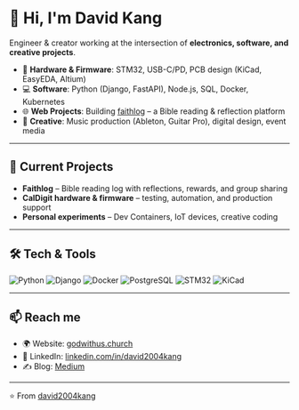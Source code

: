 # 👋 Hi, I'm David Kang  

Engineer & creator working at the intersection of **electronics, software, and creative projects**.  

- 🔌 **Hardware & Firmware**: STM32, USB-C/PD, PCB design (KiCad, EasyEDA, Altium)  
- 💻 **Software**: Python (Django, FastAPI), Node.js, SQL, Docker, Kubernetes  
- 🌐 **Web Projects**: Building [faithlog](https://godwithus.church) – a Bible reading & reflection platform  
- 🎵 **Creative**: Music production (Ableton, Guitar Pro), digital design, event media  

---

## 🚀 Current Projects
- **Faithlog** – Bible reading log with reflections, rewards, and group sharing  
- **CalDigit hardware & firmware** – testing, automation, and production support  
- **Personal experiments** – Dev Containers, IoT devices, creative coding  

---

## 🛠 Tech & Tools
![Python](https://img.shields.io/badge/Python-3776AB?style=for-the-badge&logo=python&logoColor=white)
![Django](https://img.shields.io/badge/Django-092E20?style=for-the-badge&logo=django&logoColor=white)
![Docker](https://img.shields.io/badge/Docker-2496ED?style=for-the-badge&logo=docker&logoColor=white)
![PostgreSQL](https://img.shields.io/badge/Postgres-336791?style=for-the-badge&logo=postgresql&logoColor=white)
![STM32](https://img.shields.io/badge/STM32-03234B?style=for-the-badge&logo=stmicroelectronics&logoColor=white)
![KiCad](https://img.shields.io/badge/KiCad-314CB0?style=for-the-badge&logo=kicad&logoColor=white)

---

## 📫 Reach me
- 🌍 Website: [godwithus.church](https://godwithus.church)  
- 💼 LinkedIn: [linkedin.com/in/david2004kang](https://www.linkedin.com/in/david2004kang)  
- ✍️ Blog: [Medium](https://medium.com/@david2004kang)  

---

⭐️ From [david2004kang](https://github.com/david2004kang)
